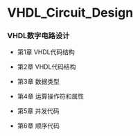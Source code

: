 ﻿# VHDL_Circuit_Design

### VHDL数字电路设计

- 第1章 VHDL代码结构 

- 第2章 VHDL代码结构 

- 第3章 数据类型

- 第4章 运算操作符和属性
- 第5章 并发代码
- 第6章 顺序代码